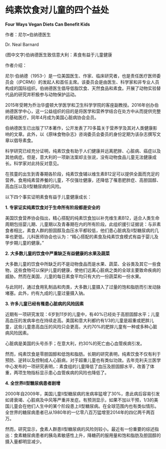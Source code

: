# 纯素饮食对儿童的四个益处

**Four Ways Vegan Diets Can Benefit Kids**

作者：尼尔•伯纳德医生

Dr. Neal Barnard

\(图中文字\)伯纳德医生致信意大利：素食有益于儿童健康

作者介绍：

尼尔·伯纳德（1953-）是一位美国医生、作家、临床研究者，也是责任医疗医师委员会（\(PCRM\)）的发起人和首任主席。该委员会是由医生、科学家和非专业人员构成的国际组织。伯纳德医生倡导低脂饮食、天然食品和素食。开展了动物实验替代品的研究并积极参与动物保护运动。

2015年受聘为乔治华盛顿大学医学和卫生科学学院的客座副教授。2016年创办伯纳德医学中心，这一公益组织的目的是将医学和营养学结合在处方中从而提供完整的基础医疗。同年4月成为美国心脏病协会会员。

伯纳德医生已出版了17本著作，公开发表了70多篇关于营养学及其对人类健康影响的文章。此外，以《原味食物杂志》咨询委员会委员的身份定期为该杂志撰写文章以倡导素食。

科学研究已经充分证明，纯素饮食有助于人们健康并远离肥胖、心脏病、癌症以及其他病症。但是，意大利的一项新法案却主张说，没有动物食品儿童无法健康成长。科学家对此持反对意见。

在孩童的出生到青春期各阶段，纯素饮食辅以维生素B12足可以提供全面而充足的营养。食用纯素营养餐的儿童，不仅强壮健康，还降低了罹患肥胖症、高胆固醇、高血压以及II型糖尿病的风险。

以下四个事实证明素食有益于儿童健康成长：

**1. 专家证实纯素饮食对于生命所有阶段都是安全的**

美国饮食营养协会指出，精心搭配的纯素饮食加以补充维生素B12，适合人类生命周期包括婴儿期、儿童期以及青春期在内的所有阶段。此组织援引证据说：与非素食者相比，素食人群的胆固醇及血压水平都较低，他们患心脏病及II型糖尿病的几率也更低。儿科医师协会也认为：“精心搭配的素食及纯素饮食模式有益于婴儿及学步期儿童的健康。”

**2. 大多数儿童的饮食中严重缺乏有益健康的水果及蔬菜**

大多数儿童的饮食中所缺乏的不是动物食品而是水果、蔬菜、全谷类及其它一些食物，这些食物可以保护儿童的健康，使他们远离心脏病之类的全球主要致命疾病的威胁。然而在美国，儿童的每日素食平均只有大约一份蔬菜和一份水果。

与此同时，通过食用乳制品和肉类，大多数儿童摄入了过量的饱和脂肪而引发动脉堵塞。此外，约有九成的儿童过量摄入钠。

**3. 许多儿童已经有罹患心脏病的风险因素**

近期有一项研究发现：6岁到11岁的儿童中，有40%已经处于高胆固醇水平；儿童高血压的发病率也在持续走高。美国和意大利都约有1/3的儿童是超重或肥胖儿童，这些儿童患高血压的风险只会更高，大约70%的肥胖儿童有一种或多种心脏病风险因素。

心脏病是美国的头号杀手；在意大利，约30%的死亡由心血管疾病引发。

然而，纯素饮食是零胆固醇和低饱和脂肪。长期的研究表明，纯素饮食不仅有利于预防、逆转以及控制成人心脏病，对于超重儿童也有类似功效。去年克利夫兰医学中心发布的一项研究表明，：素食组的儿童降低了血压及胆固醇水平，改善了体重，两项生物指标显示患心血管疾病的风险也降低了。

**4. 全世界II型糖尿病患者剧增**

2000年自2009年，美国儿童II型糖尿病的发病率猛增了30%，患此病后容易引发如肾衰竭、心脏病及中风等严重并发症。有预测显示，如果不加以干预，1/3的美国儿童会在他们人生中的某个阶段患上II型糖尿病。在全球范围内也有类似情形。全世界的糖尿病患者已从1980年的一亿零八百万猛增至2014年的四亿两千两百万。

然而，研究显示，食素人群患II型糖尿病的风险则较小。最近有一份重要的综述指出：食素糖尿病患者的胰岛素敏感性上升，降糖药的服用量和饱和脂肪及胆固醇的摄入量都明显减少。

